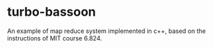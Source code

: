 # turbo-bassoon
An example of map reduce system implemented in c++, based on the instructions of MIT course 6.824.
